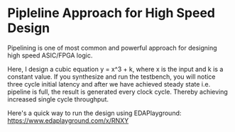 # Pipleline Approach for High Speed Design
Pipelining is one of most common and powerful approach for designing high speed ASIC/FPGA logic.

Here, I design a cubic equation y = x^3 + k, where x is the input and k is a constant value.
If you synthesize and run the testbench, you will notice three cycle initial latency and after
we have achieved steady state i.e. pipeline is full, the result is generated every clock cycle.
Thereby achieving increased single cycle throughput.

Here's a quick way to run the design using EDAPlayground: https://www.edaplayground.com/x/RNXY
